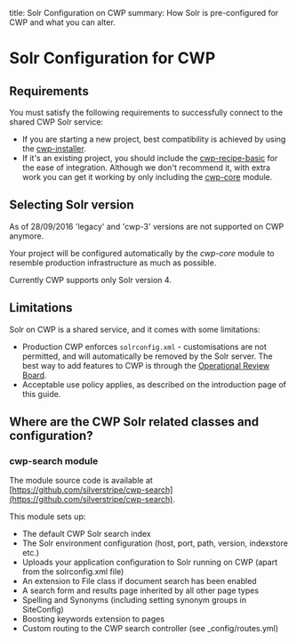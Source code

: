 title: Solr Configuration on CWP
summary: How Solr is pre-configured for CWP and what you can alter.

# Solr Configuration for CWP

## Requirements

You must satisfy the following requirements to successfully connect to the shared CWP Solr service:

* If you are starting a new project, best compatibility is achieved by using the [cwp-installer](https://github.com/silverstripe/cwp-installer).
* If it's an existing project, you should include the [cwp-recipe-basic](https://github.com/silverstripe/cwp/cwp-recipe-basic) for the ease of integration. Although we don't recommend it, with extra work you can get it working by only including the [cwp-core](https://gitlab.cwp.govt.nz/cwp/cwp-core/) module.

## Selecting Solr version

<div class="notice" markdown='1'>
As of 28/09/2016 'legacy' and 'cwp-3' versions are not supported on CWP anymore.
</div>

Your project will be configured automatically by the *cwp-core* module to resemble production infrastructure as much as possible.

Currently CWP supports only Solr version 4.

## Limitations

Solr on CWP is a shared service, and it comes with some limitations:

* Production CWP enforces `solrconfig.xml` - customisations are not permitted, and will automatically be removed by the Solr server. The best way to add features to CWP is through the [Operational Review Board](https://www.cwp.govt.nz/about/frequently-asked-questions/).
* Acceptable use policy applies, as described on the introduction page of this guide.

## Where are the CWP Solr related classes and configuration?

### cwp-search module

The module source code is available at [https://github.com/silverstripe/cwp-search](https://github.com/silverstripe/cwp-search).

This module sets up:

 * The default CWP Solr search index
 * The Solr environment configuration (host, port, path, version, indexstore etc.)
 * Uploads your application configuration to Solr running on CWP (apart from the solrconfig.xml file)
 * An extension to File class if document search has been enabled
 * A search form and results page inherited by all other page types
 * Spelling and Synonyms (including setting synonym groups in SiteConfig)
 * Boosting keywords extension to pages
 * Custom routing to the CWP search controller (see _config/routes.yml)
